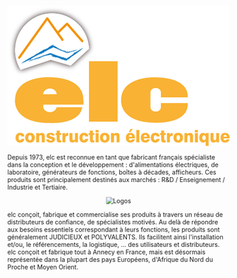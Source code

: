 <p align="center">
  <img src="ELC_LOGO.jpg" title="ELC">
</p>

Depuis 1973, elc est reconnue en tant que fabricant français spécialiste dans la conception et le développement : d'alimentations électriques, de laboratoire, générateurs de fonctions, boîtes à décades, afficheurs. Ces produits sont principalement destinés aux marchés : R&D / Enseignement / Industrie et Tertiaire.

<p align="center">
  <img src="gallery/ALR.png" title="Logos">
</p>

elc conçoit, fabrique et commercialise ses produits à travers un réseau de distributeurs de confiance, de spécialistes motivés. Au delà de répondre aux besoins essentiels correspondant à leurs fonctions, les produits sont généralement JUDICIEUX et POLYVALENTS. Ils facilitent ainsi l'installation et/ou, le référencements, la logistique, ... des utilisateurs et distributeurs.
elc conçoit et fabrique tout à Annecy en France, mais est désormais représentée dans la plupart des pays Européens, d'Afrique du Nord du Proche et Moyen Orient.

